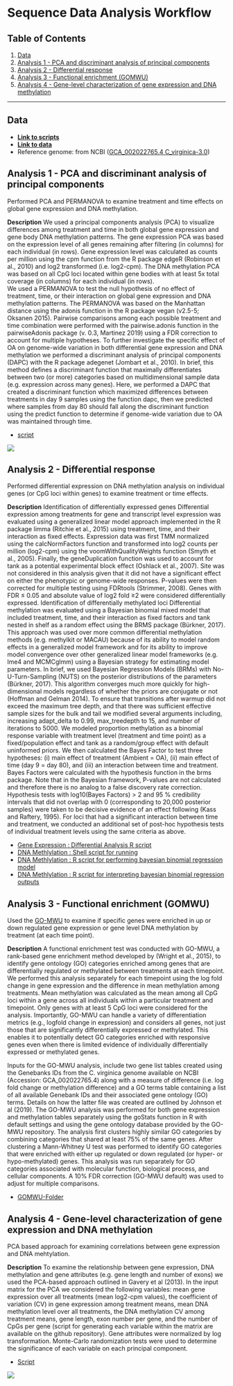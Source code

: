 # Sequence Data Analysis Workflow

## Table of Contents

1. [Data](#data)
3. [Analysis 1 - PCA and discriminant analysis of principal components](#one)
4. [Analysis 2 - Differential response](#two)
5. [Analysis 3 - Functional enrichment (GOMWU)](#three)
6. [Analysis 4 - Gene-level characterization of gene expression and DNA methylation](#four)

---

## Data <a name="data"></a>

* [**Link to scripts**](https://github.com/epigeneticstoocean/AE17_Cvirginica_MolecularResponse/tree/master/src/)  
* [**Link to data**](https://github.com/epigeneticstoocean/AE17_Cvirginica_MolecularResponse/tree/master/data/)  
* Reference genome: from NCBI ([GCA_002022765.4 C_virginica-3.0](https://www.ncbi.nlm.nih.gov/genome/?term=crassostrea+virginica))  

## Analysis 1 - PCA and discriminant analysis of principal components <a name="one"></a>  

Performed PCA and PERMANOVA to examine treatment and time effects on global gene expression and DNA methylation.

**Description**
We used a principal components analysis (PCA) to visualize differences among treatment and time in both global gene expression and gene body DNA methylation patterns. The gene expression PCA was based on the expression level of all genes remaining after filtering (in columns) for each individual (in rows). Gene expression level was calculated as counts per million using the cpm function from the R package edgeR (Robinson et al., 2010) and log2 transformed (i.e. log2-cpm). The DNA methylation PCA was based on all CpG loci located within gene bodies with at least 5x total coverage (in columns) for each individual (in rows).  
We used a PERMANOVA to test the null hypothesis of no effect of treatment, time, or their interaction on global gene expression and DNA methylation patterns. The PERMANOVA was based on the Manhattan distance using the adonis function in the R package vegan (v2.5-5; Oksanen 2015). Pairwise comparisons among each possible treatment and time combination were performed with the pairwise.adonis function in the pairwiseAdonis package (v. 0.3, Martinez 2019) using a FDR correction to account for multiple hypotheses.
To further investigate the specific effect of OA on genome-wide variation in both differential gene expression and DNA methylation we performed a discriminant analysis of principal components (DAPC) with the R package adegenet (Jombart et al., 2010). In brief, this method defines a discriminant function that maximally differentiates between two (or more) categories based on multidimensional sample data (e.g. expression across many genes). Here, we performed a DAPC that created a discriminant function which maximized differences between treatments in day 9 samples using the function dapc, then we predicted where samples from day 80 should fall along the discriminant function using the predict function to determine if genome-wide variation due to OA was maintained through time. 

* [script](https://github.com/epigeneticstoocean/AE17_Cvirginica_MolecularResponse/blob/master/src/Analyses/AE17_multivariateAnalysis.R) 

![](https://github.com/epigeneticstoocean/AE17_Cvirginica_MolecularResponse/blob/master/results/figures/Figure3.jpg)

## Analysis 2 - Differential response <a name="two"></a>

Performed differential expression on DNA methylation analysis on individual genes (or CpG loci within genes) to examine treatment or time effects.

**Description**
Identification of differentially expressed genes 
Differential expression among treatments for gene and transcript level expression was evaluated using a generalized linear model approach implemented in the R package limma (Ritchie et al., 2015) using treatment, time, and their interaction as fixed effects. Expression data was first TMM normalized using the calcNormFactors function and transformed into log2 counts per million (log2-cpm) using the voomWithQualityWeights function (Smyth et al., 2005). Finally, the geneDuplication function was used to account for tank as a potential experimental block effect (Oshlack et al., 2007). Site was not considered in this analysis given that it did not have a significant effect on either the phenotypic or genome-wide responses. P-values were then corrected for multiple testing using FDRtools (Strimmer, 2008). Genes with FDR ≤ 0.05 and absolute value of log2 fold ≥2 were considered differentially expressed.
Identification of differentially methylated loci 
Differential methylation was evaluated using a Bayesian binomial mixed model that included treatment, time, and their interaction as fixed factors and tank nested in shelf as a random effect using the BRMS package (Bürkner, 2017). This approach was used over more common differential methylation methods (e.g. methylkit or MACAU) because of its ability to model random effects in a generalized model framework and for its ability to improve model convergence over other generalized linear model frameworks (e.g. lme4 and MCMCglmm) using a Bayesian strategy for estimating model parameters.
In brief, we used Bayesian Regression Models (BRMs) with No-U-Turn-Sampling (NUTS) on the posterior distributions of the parameters (Bürkner, 2017). This algorithm converges much more quickly for high-dimensional models regardless of whether the priors are conjugate or not (Hoffman and Gelman 2014). To ensure that transitions after warmup did not exceed the maximum tree depth, and that there was sufficient effective sample sizes for the bulk and tail we modified several arguments including, increasing adapt_delta to 0.99, max_treedepth to 15, and number of iterations to 5000. We modeled proportion methylation as a binomial response variable with treatment level (treatment and time point) as a fixed/population effect and tank as a random/group effect with default uninformed priors. We then calculated the Bayes Factor to test three hypotheses: (i) main effect of treatment (Ambient = OA), (ii) main effect of time (day 9 = day 80), and (iii) an interaction between time and treatment. Bayes Factors were calculated with the hypothesis function in the brms package. Note that in the Bayesian framework, P-values are not calculated and therefore there is no analog to a false discovery rate correction. Hypothesis tests with log10(Bayes Factors) > 2 and 95 % credibility intervals  that did not overlap with 0 (corresponding to 20,000 posterior samples) were taken to be decisive evidence of an effect following (Kass and Raftery, 1995). For loci that had a significant interaction between time and treatment, we conducted an additional set of post-hoc hypothesis tests of individual treatment levels using the same criteria as above. 

* [Gene Expression : Differential Analysis R script](https://github.com/epigeneticstoocean/AE17_Cvirginica_MolecularResponse/blob/master/src/Analyses/AE17_diffExpression.R)  
* [DNA Methlylation : Shell script for running](https://github.com/epigeneticstoocean/AE17_Cvirginica_MolecularResponse/blob/master/src/MBDBS_seq/06_diffMethylation_brms.sh)  
* [DNA Methlylation : R script for performing bayesian binomial regression model](https://github.com/epigeneticstoocean/AE17_Cvirginica_MolecularResponse/blob/master/src/MBDBS_seq/06_diffMethylation_brms.R)  
* [DNA Methlylation : R script for interpreting bayesian binomial regression outputs](https://github.com/epigeneticstoocean/AE17_Cvirginica_MolecularResponse/blob/master/src/Analyses/AE17_diffMethylation.R)  
  
## Analysis 3 - Functional enrichment (GOMWU) <a name="three"></a>  

Used the [GO-MWU](https://github.com/z0on/GO_MWU) to examine if specific genes were enriched in up or down regulated gene expression or gene level DNA methylation by treatment (at each time point).

**Description**
A functional enrichment test was conducted with GO-MWU, a rank-based gene enrichment method developed by (Wright et al., 2015), to identify gene ontology (GO) categories enriched among genes that are differentially regulated or methylated between treatments at each timepoint. We performed this analysis separately for each timepoint using the log fold change in gene expression and the difference in mean methylation among treatments. Mean methylation was calculated as the mean among all CpG loci within a gene across all individuals within a particular treatment and timepoint. Only genes with at least 5 CpG loci were considered for the analysis. Importantly, GO-MWU can handle a variety of differentiation metrics (e.g., logfold change in expression) and considers all genes, not just those that are significantly differentially expressed or methylated. This enables it to potentially detect GO categories enriched with responsive genes even when there is limited evidence of individually differentially expressed or methylated genes. 
  
Inputs for the GO-MWU analysis, include two gene list tables created using the Genebanks IDs from the C. virginica genome available on NCBI (Accession: GCA_002022765.4) along with a measure of difference (i.e. log fold change or methylation difference) and a GO terms table containing a list of all available Genebank IDs and their associated gene ontology (GO) terms. Details on how the latter file was created are outlined by Johnson et al (2019). The GO-MWU analysis was performed for both gene expression and methylation tables separately using the goStats function in R with default settings and using the gene ontology database provided by the GO-MWU repository. The analysis first clusters highly similar GO categories by combining categories that shared at least 75% of the same genes. After clustering a Mann-Whitney U test was performed to identify GO categories that were enriched with either up regulated or down regulated (or hyper- or hypo-methylated) genes. This analysis was run separately for GO categories associated with molecular function, biological process, and cellular components. A 10% FDR correction (GO-MWU default) was used to adjust for multiple comparisons. 

* [GOMWU-Folder](https://github.com/epigeneticstoocean/AE17_Cvirginica_MolecularResponse/tree/master/src/Analyses/gomwu)  

## Analysis 4 - Gene-level characterization of gene expression and DNA methylation <a name="four"></a>

PCA based approach for examining correlations between gene expression and DNA mehtylation.

**Description**
To examine the relationship between gene expression, DNA methylation and gene attributes (e.g. gene length and number of exons) we used the PCA-based approach outlined in Gavery et al (2013). In the input matrix for the PCA we considered the following variables: mean gene expression over all treatments (mean log2-cpm values), the coefficient of variation (CV) in gene expression among treatment means, mean DNA methylation level over all treatments, the DNA methylation CV among treatment means, gene length, exon number per gene, and the number of CpGs per gene (script for generating each variable within the matrix are available on the github repository). Gene attributes were normalized by log transformation. Monte-Carlo randomization tests were used to determine the significance of each variable on each principal component.

* [Script](https://github.com/epigeneticstoocean/AE17_Cvirginica_MolecularResponse/blob/master/src/Analyses/AE17_geneAttPCA.R)

![](https://github.com/epigeneticstoocean/AE17_Cvirginica_MolecularResponse/blob/master/results/figures/Figure4.jpg)

